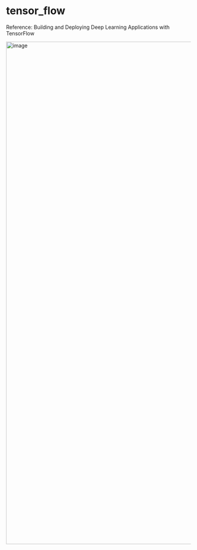 # tensor_flow

Reference: Building and Deploying Deep Learning Applications with TensorFlow 

<img width="1367" alt="image" src="https://github.com/pracs23/tensor_flow/assets/17260443/539667d6-6063-4eb2-addc-98793e73bd08">
